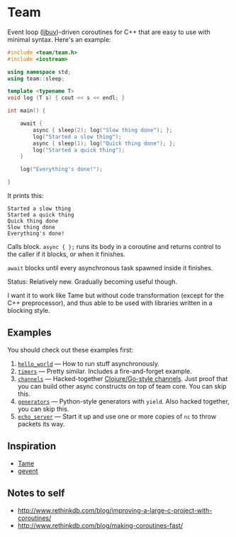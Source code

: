 # Team

Event loop ([libuv](https://github.com/joyent/libuv))-driven coroutines for C++ that are easy to use with minimal syntax. Here's an example:

```c++
#include <team/team.h>
#include <iostream>

using namespace std;
using team::sleep;

template <typename T>
void log (T s) { cout << s << endl; }

int main() {

    await {
        async { sleep(2); log("Slow thing done"); };
        log("Started a slow thing");
        async { sleep(1); log("Quick thing done"); };
        log("Started a quick thing");
    }

    log("Everything's done!");

}
```

It prints this:

```
Started a slow thing
Started a quick thing
Quick thing done
Slow thing done
Everything's done!
```

Calls block. `async { };` runs its body in a coroutine and returns control to the caller if it blocks, or when it finishes.

`await` blocks until every asynchronous task spawned inside it finishes.

Status: Relatively new. Gradually becoming useful though.

I want it to work like Tame but without code transformation (except for the C++ preprocessor), and thus able to be used with libraries written in a blocking style.

## Examples

You should check out these examples first:

1. [`hello_world`](https://github.com/Sidnicious/team/blob/master/examples/hello_world.cpp) — How to run stuff asynchronously.
2. [`timers`](https://github.com/Sidnicious/team/blob/master/examples/timers.cpp) — Pretty similar. Includes a fire-and-forget example.
3. [`channels`](https://github.com/Sidnicious/team/blob/master/examples/channels.cpp) — Hacked-together [Clojure/Go-style channels](http://blog.drewolson.org/blog/2013/07/04/clojure-core-dot-async-and-go-a-code-comparison/). Just proof that you can build other async constructs on top of team core. You can skip this.
4. [`generators`](https://github.com/Sidnicious/team/blob/master/examples/generators.cpp) — Python-style generators with `yield`. Also hacked together, you can skip this.
5. [`echo_server`](https://github.com/Sidnicious/team/blob/master/examples/echo_server.cpp) — Start it up and use one or more copies of `nc` to throw packets its way.

## Inspiration

- [Tame](https://github.com/okws/sfslite/wiki/tame)
- [gevent](http://www.gevent.org/)

## Notes to self

- http://www.rethinkdb.com/blog/improving-a-large-c-project-with-coroutines/
- http://www.rethinkdb.com/blog/making-coroutines-fast/
